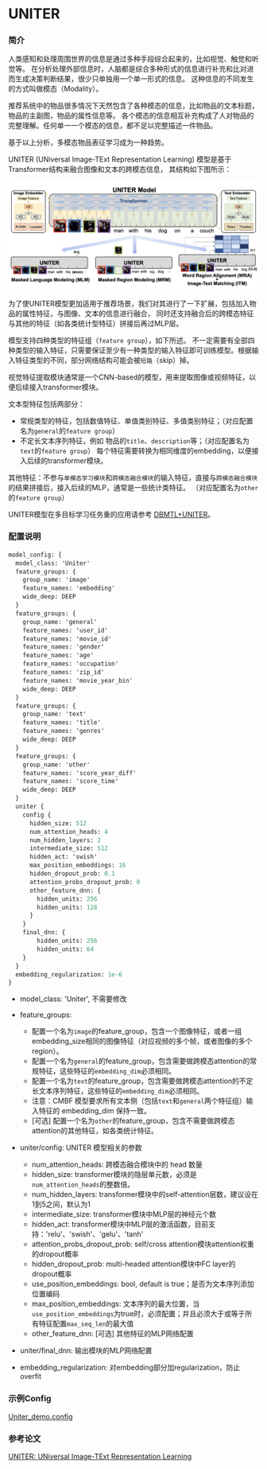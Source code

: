 # UNITER

### 简介

人类感知和处理周围世界的信息是通过多种手段综合起来的，比如视觉、触觉和听觉等。
在分析处理外部信息时，人脑都是综合多种形式的信息进行补充和比对进而生成决策判断结果，很少只单独用一个单一形式的信息。
这种信息的不同发生的方式叫做模态（Modality）。

推荐系统中的物品很多情况下天然包含了各种模态的信息，比如物品的文本标题，物品的主副图，物品的属性信息等。
各个模态的信息相互补充构成了人对物品的完整理解。任何单一一个模态的信息，都不足以完整描述一件物品。

基于以上分析，多模态物品表征学习成为一种趋势。

UNITER (UNiversal Image-TExt Representation Learning) 模型是基于Transformer结构来融合图像和文本的跨模态信息，
其结构如下图所示：

![uniter](../../images/models/uniter.png)

为了使UNITER模型更加适用于推荐场景，我们对其进行了一下扩展，包括加入物品的属性特征，与图像、文本的信息进行融合，
同时还支持融合后的跨模态特征与其他的特征（如各类统计型特征）拼接后再过MLP层。

模型支持四种类型的特征组（`feature group`），如下所述。
不一定需要有全部四种类型的输入特征，只需要保证至少有一种类型的输入特征即可训练模型。根据输入特征类型的不同，部分网络结构可能会被`短路`（skip）掉。

视觉特征提取模块通常是一个CNN-based的模型，用来提取图像或视频特征，以便后续接入transformer模块。

文本型特征包括两部分：

- 常规类型的特征，包括数值特征、单值类别特征、多值类别特征；（对应配置名为`general`的`feature group`）
- 不定长文本序列特征，例如 物品的`title`、`description`等；（对应配置名为`text`的`feature group`）
  每个特征需要转换为相同维度的embedding，以便接入后续的transformer模块。

其他特征：不参与`单模态学习模块`和`跨模态融合模块`的输入特征，直接与`跨模态融合模块`的结果拼接后，接入后续的MLP，通常是一些统计类特征。
（对应配置名为`other`的`feature group`）

UNITER模型在多目标学习任务重的应用请参考 [DBMTL+UNITER](dbmtl.md)。

### 配置说明

```protobuf
model_config: {
  model_class: 'Uniter'
  feature_groups: {
    group_name: 'image'
    feature_names: 'embedding'
    wide_deep: DEEP
  }
  feature_groups: {
    group_name: 'general'
    feature_names: 'user_id'
    feature_names: 'movie_id'
    feature_names: 'gender'
    feature_names: 'age'
    feature_names: 'occupation'
    feature_names: 'zip_id'
    feature_names: 'movie_year_bin'
    wide_deep: DEEP
  }
  feature_groups: {
    group_name: 'text'
    feature_names: 'title'
    feature_names: 'genres'
    wide_deep: DEEP
  }
  feature_groups: {
    group_name: 'other'
    feature_names: 'score_year_diff'
    feature_names: 'score_time'
    wide_deep: DEEP
  }
  uniter {
    config {
      hidden_size: 512
      num_attention_heads: 4
      num_hidden_layers: 2
      intermediate_size: 512
      hidden_act: 'swish'
      max_position_embeddings: 16
      hidden_dropout_prob: 0.1
      attention_probs_dropout_prob: 0
      other_feature_dnn: {
        hidden_units: 256
        hidden_units: 128
      }
    }
    final_dnn: {
        hidden_units: 256
        hidden_units: 64
    }
  }
  embedding_regularization: 1e-6
}
```

- model_class: 'Uniter', 不需要修改

- feature_groups:

  - 配置一个名为`image`的feature_group，包含一个图像特征，或者一组embedding_size相同的图像特征（对应视频的多个帧，或者图像的多个region）。
  - 配置一个名为`general`的feature_group，包含需要做跨模态attention的常规特征，这些特征的`embedding_dim`必须相同。
  - 配置一个名为`text`的feature_group，包含需要做跨模态attention的不定长文本序列特征，这些特征的`embedding_dim`必须相同。
  - 注意：CMBF 模型要求所有文本侧（包括`text`和`general`两个特征组）输入特征的 embedding_dim 保持一致。
  - \[可选\] 配置一个名为`other`的feature_group，包含不需要做跨模态attention的其他特征，如各类统计特征。

- uniter/config: UNITER 模型相关的参数

  - num_attention_heads: 跨模态融合模块中的 head 数量
  - hidden_size: transformer模块的隐层单元数，必须是`num_attention_heads`的整数倍。
  - num_hidden_layers: transformer模块中的self-attention层数，建议设在1到5之间，默认为1
  - intermediate_size: transformer模块中MLP层的神经元个数
  - hidden_act: transformer模块中MLP层的激活函数，目前支持：'relu'、'swish'、'gelu'、'tanh'
  - attention_probs_dropout_prob: self/cross attention模块attention权重的dropout概率
  - hidden_dropout_prob: multi-headed attention模块中FC layer的dropout概率
  - use_position_embeddings: bool, default is true；是否为文本序列添加位置编码
  - max_position_embeddings: 文本序列的最大位置，当`use_position_embeddings`为true时，必须配置；并且必须大于或等于所有特征配置`max_seq_len`的最大值
  - other_feature_dnn: \[可选\] 其他特征的MLP网络配置

- uniter/final_dnn: 输出模块的MLP网络配置

- embedding_regularization: 对embedding部分加regularization，防止overfit

### 示例Config

[Uniter_demo.config](https://github.com/alibaba/EasyRec/blob/master/samples/model_config/uniter_on_movielens.config)

### 参考论文

[UNITER: UNiversal Image-TExt Representation Learning](https://arxiv.org/pdf/1909.11740.pdf)
